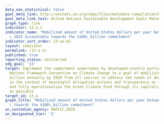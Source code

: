 ```yaml
---
data_non_statistical: false
goal_meta_link: http://unstats.un.org/sdgs/files/metadata-compilation/Metadata-Goal-13.pdf
goal_meta_link_text: United Nations Sustainable Development Goals Metadata (pdf 759kB)
graph_type: line
indicator: 13.a.1
indicator_name: "Mobilized amount of United States dollars per year between 2020 and\
  \ 2025 accountable towards the $100\_billion commitment"
indicator_sort_order: 13-aa-01
layout: indicator
permalink: /13-a-1/
published: true
reporting_status: notstarted
sdg_goal: '13'
target: Implement the commitment undertaken by developed-country parties to the United
  Nations Framework Convention on Climate Change to a goal of mobilizing jointly $100
  billion annually by 2020 from all sources to address the needs of developing countries
  in the context of meaningful mitigation actions and transparency on implementation
  and fully operationalize the Green Climate Fund through its capitalization as soon
  as possible
target_id: 13.a
graph_title: "Mobilized amount of United States dollars per year between 2020 and 2025 accountable\
  \ towards the $100\_billion commitment"
un_custodian_agency: UNFCCC,OECD
un_designated_tier: '3'
---
```


